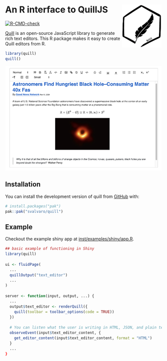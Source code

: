 # An R interface to QuillJS <a href=""><img src="man/figures/logo.png" align="right" height="138" alt="ggplot2 website" /></a>

<!-- badges: start -->

[![R-CMD-check](https://github.com/svalvaro/quill/actions/workflows/R-CMD-check.yaml/badge.svg)](https://github.com/svalvaro/quill/actions/workflows/R-CMD-check.yaml)
<!-- badges: end -->

[Quill](https://quilljs.com/) is an open-source JavaScript library to generate rich text editors. This R package makes it easy to create Quill editors from R.

```r
library(quill)
quill() 
```
![](man/figures/README-example.png)

## Installation

You can install the development version of quill from [GitHub](https://github.com/) with:

``` r
# install.packages("pak")
pak::pak("svalvaro/quill")
```

## Example

Checkout the example shiny app at [inst/examples/shiny/app.R](https://github.com/svalvaro/quill/blob/main/inst/examples/shiny/app.R).

``` r
## basic example of functioning in Shiny
library(quill)

ui <- fluidPage(
  ... 
  quillOutput("text_editor")
  ...
)

server <- function(input, output, ...) {
  ...
  output$text_editor <- renderQuill({
    quill(toolbar = toolbar_options(code = TRUE)) 
  })

  # You can listen what the user is writing in HTML, JSON, and plain text
  observeEvent(input$text_editor_content, {
    get_editor_content(input$text_editor_content, format = "HTML")
  }
  ...
}
```
